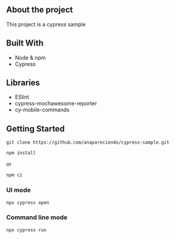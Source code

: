 ## About the project
This project is a cypress sample

## Built With
- Node & npm
- Cypress

## Libraries
- ESlint
- cypress-mochawesome-reporter
- cy-mobile-commands

## Getting Started
```
git clone https://github.com/anapareciendo/cypress-sample.git
```
```
npm install
```
or
```
npm ci
```
### UI mode
```
npx cypress open
```

### Command line mode
```
npx cypress run
```